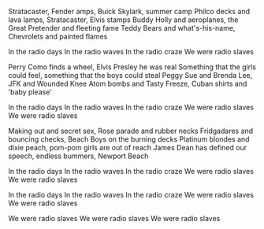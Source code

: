 Stratacaster, Fender amps, Buick Skylark, summer camp
Philco decks and lava lamps, Stratacaster, Elvis stamps
Buddy Holly and aeroplanes, the Great Pretender and fleeting fame
Teddy Bears and what's-his-name, Chevrolets and painted flames

In the radio days
In the radio waves
In the radio craze
We were radio slaves

Perry Como finds a wheel, Elvis Presley he was real
Something that the girls could feel, something that the boys could steal
Peggy Sue and Brenda Lee, JFK and Wounded Knee
Atom bombs and Tasty Freeze, Cuban shirts and 'baby please'

In the radio days
In the radio waves
In the radio craze
We were radio slaves
We were radio slaves

Making out and secret sex, Rose parade and rubber necks
Fridgadares and bouncing checks, Beach Boys on the burning decks
Platinum blondes and dixie peach, pom-pom girls are out of reach
James Dean has defined our speech, endless bummers, Newport Beach

In the radio days
In the radio waves
In the radio craze
We were radio slaves
We were radio slaves

In the radio days
In the radio waves
In the radio craze
We were radio slaves
We were radio slaves

We were radio slaves
We were radio slaves
We were radio slaves
